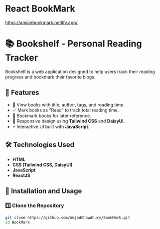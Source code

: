 # React BookMark
https://amjadbookmark.netlify.app/

# 📚 Bookshelf - Personal Reading Tracker

Bookshelf is a web application designed to help users track their reading progress and bookmark their favorite blogs.

## 🚀 Features
- 📖 View books with title, author, tags, and reading time.
- ✅ Mark books as "Read" to track total reading time.
- 🔖 Bookmark books for later reference.
- 🎨 Responsive design using **Tailwind CSS** and **DaisyUI**.
- ⚡ Interactive UI built with **JavaScript**.

## 🛠 Technologies Used
- **HTML**
- **CSS (Tailwind CSS, DaisyUI)**
- **JavaScript**
- **ReactJS**

## 📂 Installation and Usage

### 1️⃣ Clone the Repository
```sh
git clone https://github.com/AmjadChowdhury/BookMark.git
cd BookMark

